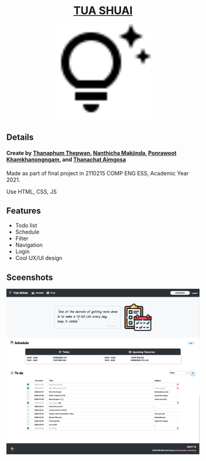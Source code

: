 <h1 align="center"><a href="https://tua-shuai-33f59.web.app/">TUA SHUAI</a></h1>
<p align="center">
  <img width="250" src="./assets/images/logo-black.svg">
</p>

## Details

#### Create by **[Thanaphum Thepwan](https://www.github.com/tnptw)**, **[Nanthicha Makjinda](https://www.github.com/nnanthicha)**, **[Ponrawoot Khamkhanongngam](https://www.github.com/Ponrawoot)**, and **[Thanachat Aimgosa](https://www.github.com/ThanachatAim)**

Made as part of final project in 2110215 COMP ENG ESS, Academic Year 2021.

Use HTML, CSS, JS


## Features

- Todo list
- Schedule
- Filter
- Navigation
- Login
- Cool UX/UI design

## Sceenshots

![alt_text](./screenshots/screenshot1.PNG)
![alt_text](./screenshots/screenshot2.PNG)
